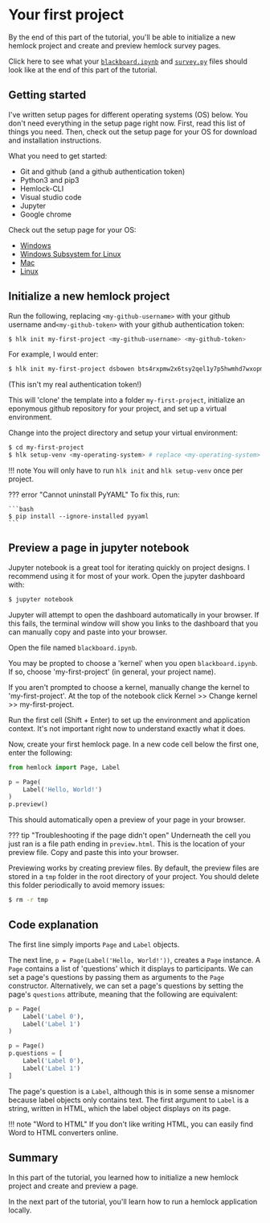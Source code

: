 # Your first project

By the end of this part of the tutorial, you'll be able to initialize a new hemlock project and create and preview hemlock survey pages.

Click here to see what your <a href="https://github.com/dsbowen/hemlock-tutorial/blob/v0.0/blackboard.ipynb" target="_blank">`blackboard.ipynb`</a> and <a href="https://github.com/dsbowen/hemlock-tutorial/blob/v0.0/survey.py" target="_blank">`survey.py`</a> files should look like at the end of this part of the tutorial.

## Getting started

I've written setup pages for different operating systems (OS) below. You don't need everything in the setup page right now. First, read this list of things you need. Then, check out the setup page for your OS for download and installation instructions.

What you need to get started:

- Git and github (and a github authentication token)
- Python3 and pip3
- Hemlock-CLI
- Visual studio code
- Jupyter
- Google chrome

Check out the setup page for your OS:

- [Windows](../setup/win.md)
- [Windows Subsystem for Linux](../setup/wsl.md)
- [Mac](../setup/mac.md)
- [Linux](../setup/linux.md)

## Initialize a new hemlock project

Run the following, replacing `<my-github-username>` with your github username and`<my-github-token>` with your github authentication token:

```bash
$ hlk init my-first-project <my-github-username> <my-github-token>
```

For example, I would enter:

```bash
$ hlk init my-first-project dsbowen bts4rxpmw2x6tsy2qel1y7p5hwmhd7wxopmk5vsp
```

(This isn't my real authentication token!)

This will 'clone' the template into a folder `my-first-project`, initialize an eponymous github repository for your project, and set up a virtual environment.

Change into the project directory and setup your virtual environment:

```bash
$ cd my-first-project
$ hlk setup-venv <my-operating-system> # replace <my-operating-system> with win, mac, linux, or wsl
```

!!! note
    You will only have to run `hlk init` and `hlk setup-venv` once per project.

??? error "Cannot uninstall PyYAML"
    To fix this, run:

    ```bash
    $ pip install --ignore-installed pyyaml
    ```

## Preview a page in jupyter notebook

Jupyter notebook is a great tool for iterating quickly on project designs. I recommend using it for most of your work. Open the jupyter dashboard with:

```bash
$ jupyter notebook
```

Jupyter will attempt to open the dashboard automatically in your browser. If this fails, the terminal window will show you links to the dashboard that you can manually copy and paste into your browser.

Open the file named `blackboard.ipynb`.

You may be propted to choose a 'kernel' when you open `blackboard.ipynb`. If so, choose 'my-first-project' (in general, your project name).

If you aren't prompted to choose a kernel, manually change the kernel to 'my-first-project'. At the top of the notebook click Kernel >> Change kernel >> my-first-project.

Run the first cell (Shift + Enter) to set up the environment and application context. It's not important right now to understand exactly what it does.

Now, create your first hemlock page. In a new code cell below the first one, enter the following:

```python
from hemlock import Page, Label

p = Page(
    Label('Hello, World!')
)
p.preview()
```

This should automatically open a preview of your page in your browser.

??? tip "Troubleshooting if the page didn't open"
    Underneath the cell you just ran is a file path ending in `preview.html`. This is the location of your preview file. Copy and paste this into your browser.

Previewing works by creating preview files. By default, the preview files are stored in a `tmp` folder in the root directory of your project. You should delete this folder periodically to avoid memory issues:

```bash
$ rm -r tmp
```

## Code explanation

The first line simply imports `Page` and `Label` objects.

The next line, `p = Page(Label('Hello, World!'))`, creates a `Page` instance. A `Page` contains a list of 'questions' which it displays to participants. We can set a page's questions by passing them as arguments to the `Page` constructor. Alternatively, we can set a page's questions by setting the page's `questions` attribute, meaning that the following are equivalent:

```python
p = Page(
    Label('Label 0'), 
    Label('Label 1')
)
```

```python
p = Page()
p.questions = [
    Label('Label 0'), 
    Label('Label 1')
]
```

The page's question is a `Label`, although this is in some sense a misnomer because label objects only contains text. The first argument to `Label` is a string, written in HTML, which the label object displays on its page.

!!! note "Word to HTML"
    If you don't like writing HTML, you can easily find Word to HTML converters online.

## Summary

In this part of the tutorial, you learned how to initialize a new hemlock project and create and preview a page.

In the next part of the tutorial, you'll learn how to run a hemlock application locally.

<!-- ## Alternatively, from scratch

#### Initialize a new hemlock project

Create a folder for your project and change into it:

```bash
$ mkdir my-first-project
$ cd my-first-project
```

#### Set up your virtual environment

Create your virtual environment and activate it:

```bash
$ python3 -m venv hemlock-venv
```

Activate from git bash on Windows:

```bash
$ . hemlock-venv/scripts/activate
```

Activate from Windows command prompt:

```bash
$ hemlock-venv\scripts\activate.bat
```

Activate from Mac or WSL:

```bash
$ . hemlock-venv/bin/activate
```

Next, install hemlock and ipykernel:

```bash
$ pip install hemlock-survey ipykernel
```

Add your virtual environment to jupyter:

```bash
$ python3 -m ipykernel install --user --name=hemlock-venv
```

**Note.** You will only have to pip install hemlock and ipykernel and add hemlock-venv to jupyter once per project. However, you will have to activate your virtual environment every time you open a new terminal to work on this project. That is, suppose you close and re-open your terminal. You will have to change directory into your project folder and re-activate the virtual environment.

#### If using WSL

If using Windows Subsystem for Linux (WSL), you'll need to specify your distribution as an environment variable.

```bash
$ export WSL_DISTRIBUTION=Ubuntu-20.04 # or other WSL distribution
```

Make sure your `WSL_DISTRIBUTION` environment variable is set every time you open a terminal.

If you're not sure which distribution you have, run:

```bash
$ explorer.exe .
```

This will open a file explorer. At the top of the file explorer, you'll see:

> `<my-wsl-distribution>\home\<my-wsl-username>\my-first-project`

We're looking for `<my-wsl-distribution>`.

#### Preview a page in jupyter notebook

Jupyter notebook is a great tool for iterating quickly on project designs. I recommend using it for most of your work. Open the jupyter dashboard with:

```bash
$ jupyter notebook
```

Jupyter will attempt to open the dashboard automatically in your browser. If this fails, the terminal window will show you links to the dashboard that you can manually copy and paste into your browser.

Create a new notebook. In the upper right, click New >> hemlock-venv. 

Run the following in the first cell of your notebook:

```python
from hemlock import push_app_context

app = push_app_context()
```

This sets up the hemlock environment, including the application context. It's not important right now to understand exactly what it does.

Now, create your first hemlock page. In a new code cell below the first one, enter the following:

```python
from hemlock import Page, Label

p = Page(Label('<p>Hello, World!</p>'))
p.preview()
```

This opens a preview of your page in your browser.

Previewing works by creating temporary preview files. When you're done previewing your files, it's good practice to delete them:

```python
import os

[os.remove(tmpfile) for tmpfile in app.tmpfiles]
``` -->